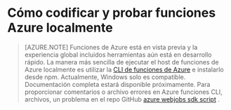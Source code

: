<properties
    pageTitle="Desarrollar y ejecutar funciones Azure localmente | Microsoft Azure"
    description="Obtenga información sobre cómo codificar y probar funciones Azure en el equipo local antes de ejecutar el en funciones de Azure"
    services="functions"
    documentationCenter="na"
    authors="lindydonna"
    manager="erikre"
    editor=""/>

<tags
    ms.service="functions"
    ms.workload="na"
    ms.tgt_pltfrm="multiple"
    ms.devlang="multiple"
    ms.topic="article"
    ms.date="10/25/2016"
    ms.author="donnam"/>

# <a name="how-to-code-and-test-azure-functions-locally"></a>Cómo codificar y probar funciones Azure localmente 

> [AZURE.NOTE] Funciones de Azure está en vista previa y la experiencia global incluidos herramientas aún está en desarrollo rápido. La manera más sencilla de ejecutar el host de funciones de Azure localmente es utilizar la [CLI de funciones de Azure](https://go.microsoft.com/fwlink/?linkid=832752) e instalarlo desde npm. Actualmente, Windows solo es compatible. Documentación completa estará disponible próximamente. Para proporcionar comentarios o archivo errores en Azure funciones CLI, archivos, un problema en el repo GitHub [azure webjobs sdk script](https://github.com/Azure/azure-webjobs-sdk-script) . 

